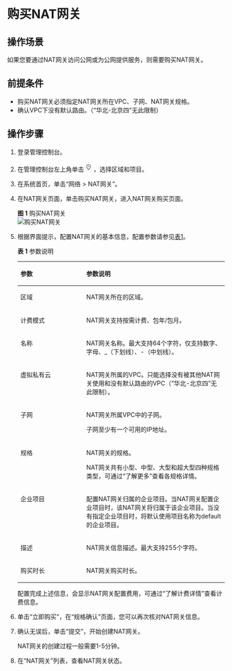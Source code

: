 # 购买NAT网关<a name="zh-cn_topic_0150270259"></a>

## 操作场景<a name="zh-cn_topic_0201532882_section141051954102215"></a>

如果您要通过NAT网关访问公网或为公网提供服务，则需要购买NAT网关。

## 前提条件<a name="zh-cn_topic_0201532882_section1825861973713"></a>

-   购买NAT网关必须指定NAT网关所在VPC、子网、NAT网关规格。
-   确认VPC下没有默认路由。（“华北-北京四”无此限制）

## 操作步骤<a name="zh-cn_topic_0201532882_section82633199366"></a>

1.  登录管理控制台。
2.  在管理控制台左上角单击![](figures/icon-region.png)，选择区域和项目。
3.  在系统首页，单击“网络 \> NAT网关”。
4.  在NAT网关页面，单击购买NAT网关，进入NAT网关购买页面。

    **图 1**  购买NAT网关<a name="zh-cn_topic_0201532882_fig44171875220"></a>  
    ![](figures/购买NAT网关.png "购买NAT网关")

5.  根据界面提示，配置NAT网关的基本信息，配置参数请参见[表1](#zh-cn_topic_0201532882_table27487005195751)。

    **表 1**  参数说明

    <a name="zh-cn_topic_0201532882_table27487005195751"></a>
    <table><thead align="left"><tr id="zh-cn_topic_0201532882_row9940336195751"><th class="cellrowborder" valign="top" width="31.740000000000002%" id="mcps1.2.3.1.1"><p id="zh-cn_topic_0201532882_p5995559819588"><a name="zh-cn_topic_0201532882_p5995559819588"></a><a name="zh-cn_topic_0201532882_p5995559819588"></a>参数</p>
    </th>
    <th class="cellrowborder" valign="top" width="68.26%" id="mcps1.2.3.1.2"><p id="zh-cn_topic_0201532882_p2456526519588"><a name="zh-cn_topic_0201532882_p2456526519588"></a><a name="zh-cn_topic_0201532882_p2456526519588"></a>参数说明</p>
    </th>
    </tr>
    </thead>
    <tbody><tr id="zh-cn_topic_0201532882_row11053428162048"><td class="cellrowborder" valign="top" width="31.740000000000002%" headers="mcps1.2.3.1.1 "><p id="zh-cn_topic_0201532882_p22912486162048"><a name="zh-cn_topic_0201532882_p22912486162048"></a><a name="zh-cn_topic_0201532882_p22912486162048"></a>区域</p>
    </td>
    <td class="cellrowborder" valign="top" width="68.26%" headers="mcps1.2.3.1.2 "><p id="zh-cn_topic_0201532882_p43972101162048"><a name="zh-cn_topic_0201532882_p43972101162048"></a><a name="zh-cn_topic_0201532882_p43972101162048"></a>NAT网关所在的区域。</p>
    </td>
    </tr>
    <tr id="zh-cn_topic_0201532882_row23152322195751"><td class="cellrowborder" valign="top" width="31.740000000000002%" headers="mcps1.2.3.1.1 "><p id="zh-cn_topic_0201532882_p6699528015250"><a name="zh-cn_topic_0201532882_p6699528015250"></a><a name="zh-cn_topic_0201532882_p6699528015250"></a>计费模式</p>
    </td>
    <td class="cellrowborder" valign="top" width="68.26%" headers="mcps1.2.3.1.2 "><p id="zh-cn_topic_0201532882_p6600326015310"><a name="zh-cn_topic_0201532882_p6600326015310"></a><a name="zh-cn_topic_0201532882_p6600326015310"></a>NAT网关支持按需计费、包年/包月。</p>
    </td>
    </tr>
    <tr id="zh-cn_topic_0201532882_row32613315195751"><td class="cellrowborder" valign="top" width="31.740000000000002%" headers="mcps1.2.3.1.1 "><p id="zh-cn_topic_0201532882_p2832836319588"><a name="zh-cn_topic_0201532882_p2832836319588"></a><a name="zh-cn_topic_0201532882_p2832836319588"></a>名称</p>
    </td>
    <td class="cellrowborder" valign="top" width="68.26%" headers="mcps1.2.3.1.2 "><p id="zh-cn_topic_0201532882_p1289605119588"><a name="zh-cn_topic_0201532882_p1289605119588"></a><a name="zh-cn_topic_0201532882_p1289605119588"></a>NAT网关名称。最大支持64个字符，仅支持数字、字母、_（下划线）、-（中划线）。</p>
    </td>
    </tr>
    <tr id="zh-cn_topic_0201532882_row27553870195751"><td class="cellrowborder" valign="top" width="31.740000000000002%" headers="mcps1.2.3.1.1 "><p id="zh-cn_topic_0201532882_p1464780019588"><a name="zh-cn_topic_0201532882_p1464780019588"></a><a name="zh-cn_topic_0201532882_p1464780019588"></a>虚拟私有云</p>
    </td>
    <td class="cellrowborder" valign="top" width="68.26%" headers="mcps1.2.3.1.2 "><p id="zh-cn_topic_0201532882_p4562116519588"><a name="zh-cn_topic_0201532882_p4562116519588"></a><a name="zh-cn_topic_0201532882_p4562116519588"></a>NAT网关所属的VPC。只能选择没有被其他NAT网关使用和没有默认路由的VPC（“华北-北京四”无此限制）。</p>
    </td>
    </tr>
    <tr id="zh-cn_topic_0201532882_row47407746195751"><td class="cellrowborder" valign="top" width="31.740000000000002%" headers="mcps1.2.3.1.1 "><p id="zh-cn_topic_0201532882_p17196519588"><a name="zh-cn_topic_0201532882_p17196519588"></a><a name="zh-cn_topic_0201532882_p17196519588"></a>子网</p>
    </td>
    <td class="cellrowborder" valign="top" width="68.26%" headers="mcps1.2.3.1.2 "><p id="zh-cn_topic_0201532882_p980412105420"><a name="zh-cn_topic_0201532882_p980412105420"></a><a name="zh-cn_topic_0201532882_p980412105420"></a>NAT网关所属VPC中的子网。</p>
    <p id="zh-cn_topic_0201532882_p1392917619588"><a name="zh-cn_topic_0201532882_p1392917619588"></a><a name="zh-cn_topic_0201532882_p1392917619588"></a>子网至少有一个可用的IP地址。</p>
    </td>
    </tr>
    <tr id="zh-cn_topic_0201532882_row3011590195751"><td class="cellrowborder" valign="top" width="31.740000000000002%" headers="mcps1.2.3.1.1 "><p id="zh-cn_topic_0201532882_p1770884719588"><a name="zh-cn_topic_0201532882_p1770884719588"></a><a name="zh-cn_topic_0201532882_p1770884719588"></a>规格</p>
    </td>
    <td class="cellrowborder" valign="top" width="68.26%" headers="mcps1.2.3.1.2 "><p id="zh-cn_topic_0201532882_p156313256519"><a name="zh-cn_topic_0201532882_p156313256519"></a><a name="zh-cn_topic_0201532882_p156313256519"></a>NAT网关的规格。</p>
    <p id="zh-cn_topic_0201532882_p03201316191210"><a name="zh-cn_topic_0201532882_p03201316191210"></a><a name="zh-cn_topic_0201532882_p03201316191210"></a>NAT网关共有小型、中型、大型和超大型四种规格类型，可通过“了解更多”查看各规格详情。</p>
    </td>
    </tr>
    <tr id="zh-cn_topic_0201532882_row98721653013"><td class="cellrowborder" valign="top" width="31.740000000000002%" headers="mcps1.2.3.1.1 "><p id="zh-cn_topic_0201532882_p58721651500"><a name="zh-cn_topic_0201532882_p58721651500"></a><a name="zh-cn_topic_0201532882_p58721651500"></a>企业项目</p>
    </td>
    <td class="cellrowborder" valign="top" width="68.26%" headers="mcps1.2.3.1.2 "><p id="zh-cn_topic_0201532882_p187218519019"><a name="zh-cn_topic_0201532882_p187218519019"></a><a name="zh-cn_topic_0201532882_p187218519019"></a>配置NAT网关归属的企业项目。当NAT网关配置企业项目时，该NAT网关将归属于该企业项目。当没有指定企业项目时，将默认使用项目名称为default的企业项目。</p>
    </td>
    </tr>
    <tr id="zh-cn_topic_0201532882_row2219225792544"><td class="cellrowborder" valign="top" width="31.740000000000002%" headers="mcps1.2.3.1.1 "><p id="zh-cn_topic_0201532882_p5274235692544"><a name="zh-cn_topic_0201532882_p5274235692544"></a><a name="zh-cn_topic_0201532882_p5274235692544"></a>描述</p>
    </td>
    <td class="cellrowborder" valign="top" width="68.26%" headers="mcps1.2.3.1.2 "><p id="zh-cn_topic_0201532882_p4427248192544"><a name="zh-cn_topic_0201532882_p4427248192544"></a><a name="zh-cn_topic_0201532882_p4427248192544"></a>NAT网关信息描述。最大支持255个字符。</p>
    </td>
    </tr>
    <tr id="zh-cn_topic_0201532882_row105571852134014"><td class="cellrowborder" valign="top" width="31.740000000000002%" headers="mcps1.2.3.1.1 "><p id="zh-cn_topic_0201532882_p1955835204015"><a name="zh-cn_topic_0201532882_p1955835204015"></a><a name="zh-cn_topic_0201532882_p1955835204015"></a>购买时长</p>
    </td>
    <td class="cellrowborder" valign="top" width="68.26%" headers="mcps1.2.3.1.2 "><p id="zh-cn_topic_0201532882_p185581652154019"><a name="zh-cn_topic_0201532882_p185581652154019"></a><a name="zh-cn_topic_0201532882_p185581652154019"></a>NAT网关购买时长。</p>
    </td>
    </tr>
    </tbody>
    </table>

    配置完成上述信息，会显示NAT网关配置费用，可通过“了解计费详情”查看计费信息。

6.  单击“立即购买”，在“规格确认”页面，您可以再次核对NAT网关信息。
7.  确认无误后，单击“提交”，开始创建NAT网关。

    NAT网关的创建过程一般需要1-5分钟。

8.  在“NAT网关”列表，查看NAT网关状态。

